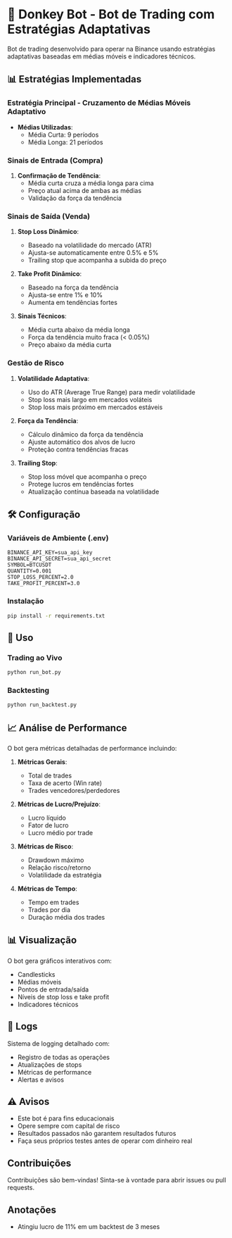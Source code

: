 # 🤖 Donkey Bot - Bot de Trading com Estratégias Adaptativas

Bot de trading desenvolvido para operar na Binance usando estratégias adaptativas baseadas em médias móveis e indicadores técnicos.

## 📊 Estratégias Implementadas

### Estratégia Principal - Cruzamento de Médias Móveis Adaptativo
- **Médias Utilizadas**:
  - Média Curta: 9 períodos
  - Média Longa: 21 períodos

### Sinais de Entrada (Compra)
1. **Confirmação de Tendência**:
   - Média curta cruza a média longa para cima
   - Preço atual acima de ambas as médias
   - Validação da força da tendência

### Sinais de Saída (Venda)
1. **Stop Loss Dinâmico**:
   - Baseado na volatilidade do mercado (ATR)
   - Ajusta-se automaticamente entre 0.5% e 5%
   - Trailing stop que acompanha a subida do preço

2. **Take Profit Dinâmico**:
   - Baseado na força da tendência
   - Ajusta-se entre 1% e 10%
   - Aumenta em tendências fortes

3. **Sinais Técnicos**:
   - Média curta abaixo da média longa
   - Força da tendência muito fraca (< 0.05%)
   - Preço abaixo da média curta

### Gestão de Risco
1. **Volatilidade Adaptativa**:
   - Uso do ATR (Average True Range) para medir volatilidade
   - Stop loss mais largo em mercados voláteis
   - Stop loss mais próximo em mercados estáveis

2. **Força da Tendência**:
   - Cálculo dinâmico da força da tendência
   - Ajuste automático dos alvos de lucro
   - Proteção contra tendências fracas

3. **Trailing Stop**:
   - Stop loss móvel que acompanha o preço
   - Protege lucros em tendências fortes
   - Atualização contínua baseada na volatilidade

## 🛠 Configuração

### Variáveis de Ambiente (.env)
```env
BINANCE_API_KEY=sua_api_key
BINANCE_API_SECRET=sua_api_secret
SYMBOL=BTCUSDT
QUANTITY=0.001
STOP_LOSS_PERCENT=2.0
TAKE_PROFIT_PERCENT=3.0
```

### Instalação
```bash
pip install -r requirements.txt
```

## 🚀 Uso

### Trading ao Vivo
```bash
python run_bot.py
```

### Backtesting
```bash
python run_backtest.py
```

## 📈 Análise de Performance

O bot gera métricas detalhadas de performance incluindo:

1. **Métricas Gerais**:
   - Total de trades
   - Taxa de acerto (Win rate)
   - Trades vencedores/perdedores

2. **Métricas de Lucro/Prejuízo**:
   - Lucro líquido
   - Fator de lucro
   - Lucro médio por trade

3. **Métricas de Risco**:
   - Drawdown máximo
   - Relação risco/retorno
   - Volatilidade da estratégia

4. **Métricas de Tempo**:
   - Tempo em trades
   - Trades por dia
   - Duração média dos trades

## 📊 Visualização

O bot gera gráficos interativos com:
- Candlesticks
- Médias móveis
- Pontos de entrada/saída
- Níveis de stop loss e take profit
- Indicadores técnicos

## 📝 Logs

Sistema de logging detalhado com:
- Registro de todas as operações
- Atualizações de stops
- Métricas de performance
- Alertas e avisos

## ⚠️ Avisos

- Este bot é para fins educacionais
- Opere sempre com capital de risco
- Resultados passados não garantem resultados futuros
- Faça seus próprios testes antes de operar com dinheiro real

## Contribuições

Contribuições são bem-vindas! Sinta-se à vontade para abrir issues ou pull requests. 


## Anotações
 - Atingiu lucro de 11% em um backtest de 3 meses